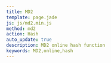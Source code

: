 ```yaml
---
title: MD2
template: page.jade
js: js/md2.min.js
method: md2
action: Hash
auto_update: true
description: MD2 online hash function
keywords: MD2,online,hash
---
```

